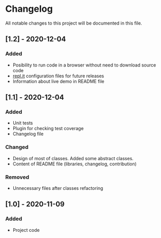 # Changelog

All notable changes to this project will be documented in this file.

## [1.2] - 2020-12-04

### Added

- Posibility to run code in a browser without need to download source code
- [repl.it](repl.it) configuration files for future releases
- Information about live demo in README file


## [1.1] - 2020-12-04

### Added

- Unit tests
- Plugin for checking test coverage
- Changelog file

### Changed

- Design of most of classes. Added some abstract classes.
- Content of README file (libraries, changelog, contribution)

### Removed

- Unnecessary files after classes refactoring



## [1.0] - 2020-11-09

### Added

- Project code